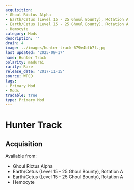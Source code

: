 ```yaml
---
acquisition:
- Ghoul Rictus Alpha
- Earth/Cetus (Level 15 - 25 Ghoul Bounty), Rotation A
- Earth/Cetus (Level 15 - 25 Ghoul Bounty), Rotation A
- Hemocyte
category: Mods
description: ''
drain: 4
image: ../images/hunter-track-679e4bfb7f.jpg
last_updated: '2025-09-17'
name: Hunter Track
polarity: madurai
rarity: Rare
release_date: '2017-11-15'
source: WFCD
tags:
- Primary Mod
- Mods
tradable: true
type: Primary Mod
---
```


# Hunter Track

## Acquisition

Available from:
- Ghoul Rictus Alpha
- Earth/Cetus (Level 15 - 25 Ghoul Bounty), Rotation A
- Earth/Cetus (Level 15 - 25 Ghoul Bounty), Rotation A
- Hemocyte

